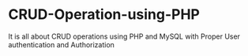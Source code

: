 # CRUD-Operation-using-PHP
It is all about CRUD operations using PHP and MySQL with Proper User authentication and Authorization
